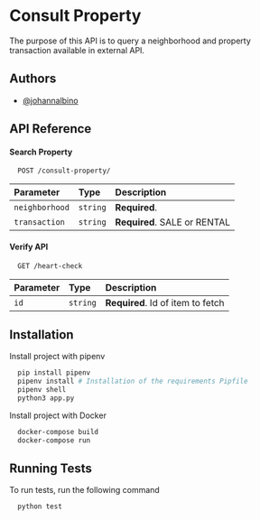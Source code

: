 
# Consult Property

The purpose of this API is to query a neighborhood and property transaction available in external API.
## Authors

- [@johannalbino](https://www.github.com/johannalbino)

  
## API Reference

#### Search Property

```http
  POST /consult-property/
```

| Parameter | Type     | Description                |
| :-------- | :------- | :------------------------- |
| `neighborhood` | `string` | **Required**. |
| `transaction` | `string` | **Required**. SALE or RENTAL |

#### Verify API

```http
  GET /heart-check
```

| Parameter | Type     | Description                       |
| :-------- | :------- | :-------------------------------- |
| `id`      | `string` | **Required**. Id of item to fetch |

  
## Installation 

Install project with pipenv

```bash 
  pip install pipenv
  pipenv install # Installation of the requirements Pipfile
  pipenv shell
  python3 app.py
```


Install project with Docker

```bash 
  docker-compose build
  docker-compose run
```
## Running Tests

To run tests, run the following command

```bash
  python test
```

  